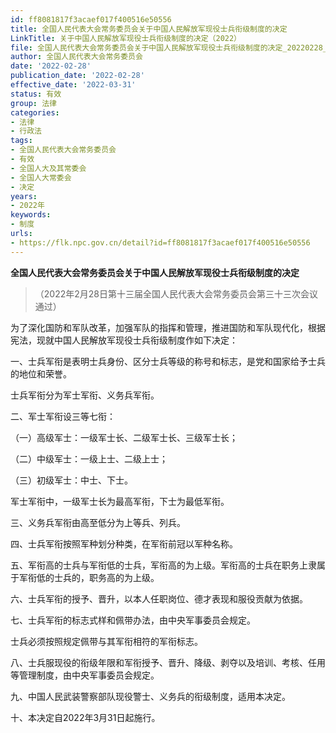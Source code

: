 ```yaml
---
id: ff8081817f3acaef017f400516e50556
title: 全国人民代表大会常务委员会关于中国人民解放军现役士兵衔级制度的决定
LinkTitle: 关于中国人民解放军现役士兵衔级制度的决定（2022）
file: 全国人民代表大会常务委员会关于中国人民解放军现役士兵衔级制度的决定_20220228_ff8081817f3acaef017f400516e50556.docx
author: 全国人民代表大会常务委员会
date: '2022-02-28'
publication_date: '2022-02-28'
effective_date: '2022-03-31'
status: 有效
group: 法律
categories:
- 法律
- 行政法
tags:
- 全国人民代表大会常务委员会
- 有效
- 全国人大及其常委会
- 全国人大常委会
- 决定
years:
- 2022年
keywords:
- 制度
urls:
- https://flk.npc.gov.cn/detail?id=ff8081817f3acaef017f400516e50556
---
```


**全国人民代表大会常务委员会关于中国人民解放军现役士兵衔级制度的决定**

> （2022年2月28日第十三届全国人民代表大会常务委员会第三十三次会议通过）

为了深化国防和军队改革，加强军队的指挥和管理，推进国防和军队现代化，根据宪法，现就中国人民解放军现役士兵衔级制度作如下决定：

一、士兵军衔是表明士兵身份、区分士兵等级的称号和标志，是党和国家给予士兵的地位和荣誉。

士兵军衔分为军士军衔、义务兵军衔。

二、军士军衔设三等七衔：

（一）高级军士：一级军士长、二级军士长、三级军士长；

（二）中级军士：一级上士、二级上士；

（三）初级军士：中士、下士。

军士军衔中，一级军士长为最高军衔，下士为最低军衔。

三、义务兵军衔由高至低分为上等兵、列兵。

四、士兵军衔按照军种划分种类，在军衔前冠以军种名称。

五、军衔高的士兵与军衔低的士兵，军衔高的为上级。军衔高的士兵在职务上隶属于军衔低的士兵的，职务高的为上级。

六、士兵军衔的授予、晋升，以本人任职岗位、德才表现和服役贡献为依据。

七、士兵军衔的标志式样和佩带办法，由中央军事委员会规定。

士兵必须按照规定佩带与其军衔相符的军衔标志。

八、士兵服现役的衔级年限和军衔授予、晋升、降级、剥夺以及培训、考核、任用等管理制度，由中央军事委员会规定。

九、中国人民武装警察部队现役警士、义务兵的衔级制度，适用本决定。

十、本决定自2022年3月31日起施行。
